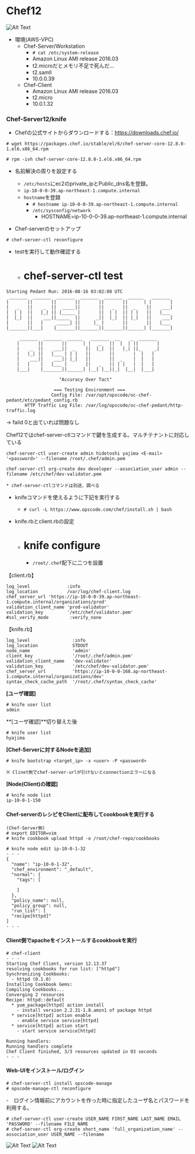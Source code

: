 # Chef12

![Alt Text](https://github.com/yhidetoshi/Pictures/raw/master/aws/aws-chef-server.png)

- 環境(AWS-VPC)
  - Chef-Server/Workstation
    - `# cat /etc/system-release`
    - Amazon Linux AMI release 2016.03
    - t2.microだとメモリ不足で死んだ...
    - t2.samll
    - 10.0.0.39
  - Chef-Client
    - Amazon Linux AMI release 2016.03
    - t2.micro
    - 10.0.1.32

### Chef-Server12/knife

- Chefの公式サイトからダウンロードする：https://downloads.chef.io/
```
# wget https://packages.chef.io/stable/el/6/chef-server-core-12.8.0-1.el6.x86_64.rpm

# rpm -ivh chef-server-core-12.8.0-1.el6.x86_64.rpm
```

- 名前解決の周りを設定する
  - `/etc/hosts`にec2のprivate_ipとPublic_dns名を登録。
  - `ip-10-0-0-39.ap-northeast-1.compute.internal`
  - `hostname`を登録
    - `# hostname ip-10-0-0-39.ap-northeast-1.compute.internal` 
    - `/etc/sysconfig/network`
      - HOSTNAME=ip-10-0-0-39.ap-northeast-1.compute.internal 


- Chef-serverのセットアップ
```
# chef-server-ctl reconfigure
```

- testを実行して動作確認する
  - # chef-server-ctl test
```
Starting Pedant Run: 2016-08-16 03:02:08 UTC
 _______  _______  _______  _______  _______  ______   _______
|       ||       ||       ||       ||       ||      | |       |
|   _   ||    _  ||  _____||       ||   _   ||  _    ||    ___|
|  | |  ||   |_| || |_____ |       ||  | |  || | |   ||   |___
|  |_|  ||    ___||_____  ||      _||  |_|  || |_|   ||    ___|
|       ||   |     _____| ||     |_ |       ||       ||   |___
|_______||___|    |_______||_______||_______||______| |_______|

     _______  _______  ______   _______  __    _  _______
    |       ||       ||      | |   _   ||  |  | ||       |
    |    _  ||    ___||  _    ||  |_|  ||   |_| ||_     _|
    |   |_| ||   |___ | | |   ||       ||       |  |   |
    |    ___||    ___|| |_|   ||       ||  _    |  |   |
    |   |    |   |___ |       ||   _   || | |   |  |   |
    |___|    |_______||______| |__| |__||_|  |__|  |___|

                    "Accuracy Over Tact"

                  === Testing Environment ===
                 Config File: /var/opt/opscode/oc-chef-pedant/etc/pedant_config.rb
       HTTP Traffic Log File: /var/log/opscode/oc-chef-pedant/http-traffic.log
```
-> faild 0と出ていれば問題なし


Chef12ではchef-server-ctlコマンドで鍵を生成する。マルチテナントに対応している
```
chef-server-ctl user-create admin hidetoshi yajima <E-mail> '<password>' --filename /root/.chef/admin.pem

chef-server-ctl org-create dev developer --association_user admin --filename /etc/chef/dev-validator.pem

* chef-server-ctlコマンドは別途、調べる
```

- knifeコマンドを使えるように下記を実行する
  - `# curl -L https://www.opscode.com/chef/install.sh | bash`

- knife.rbとclient.rbの設定
  - # knife configure
    - `/root/.chef`配下に二つを設置

【client.rb】
```
log_level              :info
log_location           /var/log/chef-client.log
chef_server_url 'https://ip-10-0-0-39.ap-northeast-1.compute.internal/organizations/prod'
validation_client_name 'prod-validator'
validation_key         '/etc/chef/validator.pem'
#ssl_verify_mode        :verify_none
```



【knife.rb】
```
log_level                :info
log_location             STDOUT
node_name                'admin'
client_key               '/root/.chef/admin.pem'
validation_client_name   'dev-validator'
validation_key           '/etc/chef/dev-validator.pem'
chef_server_url          'https://ip-10-0-0-168.ap-northeast-1.compute.internal/organizations/dev'
syntax_check_cache_path  '/root/.chef/syntax_check_cache'
```


**[ユーザ確認]**
```
# knife user list
admin
```

**[ユーザ確認]**切り替えた後
```
# knife user list
hyajima
```

**[Chef-Serverに対するNodeを追加]**
```
# knife bootstrap <target_ip> -x <user> -P <password>

※ Clinet側でchef-server-urlが引けないとconnectionエラーになる
```


**[Node(Client)の確認]**
```
# knife node list
ip-10-0-1-150
```

#### Chef-serverのレシピをClientに配布してcookbookを実行する
```
(Chef-Server側)
# export EDITOR=vim
# knife cookbook upload httpd -o /root/chef-repo/cookbooks
```


```
# knife node edit ip-10-0-1-32
- - - 
{
  "name": "ip-10-0-1-32",
  "chef_environment": "_default",
  "normal": {
    "tags": [

    ]
  },
  "policy_name": null,
  "policy_group": null,
  "run_list": [
  "recipe[httpd]"
]
- - - 
```

#### Client側でapacheをインストールするcookbookを実行
```
# chef-client
- - - 
Starting Chef Client, version 12.13.37
resolving cookbooks for run list: ["httpd"]
Synchronizing Cookbooks:
  - httpd (0.1.0)
Installing Cookbook Gems:
Compiling Cookbooks...
Converging 2 resources
Recipe: httpd::default
  * yum_package[httpd] action install
    - install version 2.2.31-1.8.amzn1 of package httpd
  * service[httpd] action enable
    - enable service service[httpd]
  * service[httpd] action start
    - start service service[httpd]

Running handlers:
Running handlers complete
Chef Client finished, 3/3 resources updated in 03 seconds
- - - 
```

#### Web-UIをインストール/ログイン
```
# chef-server-ctl install opscode-manage
# opscode-manage-ctl reconfigure
```
-　ログイン情報前にアカウントを作った時に指定したユーザ名とパスワードを利用する。
```
# chef-server-ctl user-create USER_NAME FIRST_NAME LAST_NAME EMAIL 'PASSWORD' --filename FILE_NAME
# chef-server-ctl org-create short_name 'full_organization_name' --association_user USER_NAME --filename
```

![Alt Text](https://github.com/yhidetoshi/Pictures/raw/master/aws/chef-login.png)
![Alt Text](https://github.com/yhidetoshi/Pictures/raw/master/aws/chef-web-login.png)
